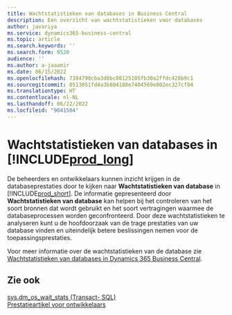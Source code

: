 ```yaml
---
title: Wachtstatistieken van databases in Business Central
description: Een overzicht van wachtstatistieken voor databases
author: javariya
ms.service: dynamics365-business-central
ms.topic: article
ms.search.keywords: ''
ms.search.form: 9520
audience: ''
ms.author: a-jaaamir
ms.date: 06/15/2022
ms.openlocfilehash: 7384790cba3d8bc80125105fb30a2ffdc428b9c1
ms.sourcegitcommit: 0513051fd4a3b804188e7404569e802ec327cf84
ms.translationtype: HT
ms.contentlocale: nl-NL
ms.lasthandoff: 06/22/2022
ms.locfileid: "9041504"
---
```

# <a name="database-wait-statistics-in-prod_long"></a>Wachtstatistieken van databases in [!INCLUDE[prod_long](includes/prod_long.md)]

De beheerders en ontwikkelaars kunnen inzicht krijgen in de databaseprestaties door te kijken naar **Wachtstatistieken van database** in [!INCLUDE[prod_short](includes/prod_short.md)]. De informatie gepresenteerd door **Wachtstatistieken van database** kan helpen bij het controleren van het soort bronnen dat wordt gebruikt en het soort vertragingen waarmee de databaseprocessen worden geconfronteerd. Door deze wachtstatistieken te analyseren kunt u de hoofdoorzaak van de trage prestaties van uw database vinden en uiteindelijk betere beslissingen nemen voor de toepassingsprestaties.

Voor meer informatie over de wachtstatistieken van de database zie [Wachtstatistieken van databases in Dynamics 365 Business Central](/dynamics365/business-central/dev-itpro/administration/database-wait-statistics).

## <a name="see-also"></a>Zie ook

[sys.dm_os_wait_stats (Transact- SQL)](/sql/relational-databases/system-dynamic-management-views/sys-dm-os-wait-stats-transact-sql)  
[Prestatieartikel voor ontwikkelaars](/dynamics365/business-central/dev-itpro/performance/performance-developer)

